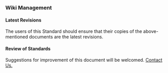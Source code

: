 ### Wiki Management

#### Latest Revisions

The users of this Standard should ensure that their copies of the above-mentioned documents are the latest revisions. 

#### Review of Standards

Suggestions for improvement of this document will be welcomed.  [Contact Us.](https://github.com/Datalinker-Org/Datalinker-Org.io/blob/master/contact.md)
